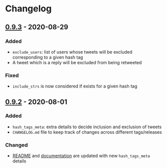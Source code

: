 # Changelog

## [0.9.3] - 2020-08-29

### Added

- `exclude_users`: list of users whose tweets will be excluded corresponding to a given hash tag 
- A tweet which is a reply will be excluded from being retweeted

### Fixed

- `include_strs` is now considered if exists for a given hash tag

## [0.9.2] - 2020-08-01

### Added

- `hash_tags_meta`: extra details to decide inclusion and exclusion of tweets
- `CHANGELOG.md` file to keep track of changes across different tags/releases

### Changed

- [README] and [documentation] are updated with new `hash_tags_meta` details

[0.9.3]: https://github.com/acrlakshman/twitter-bot-computational-fluids/compare/v0.9.2...v0.9.3
[0.9.2]: https://github.com/acrlakshman/twitter-bot-computational-fluids/compare/v0.9.1...v0.9.2
[documentation]: https://acrlakshman.github.io/twitter-bot-computational-fluids/
[README]: https://github.com/acrlakshman/twitter-bot-computational-fluids/blob/master/README.md
